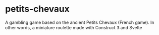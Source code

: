 # petits-chevaux
A gambling game based on the ancient Petits Chevaux (French game). In other words, a miniature roulette made with Construct 3 and Svelte

